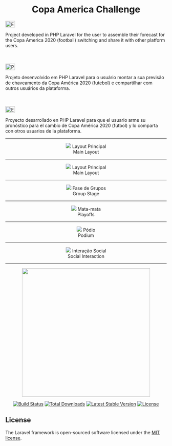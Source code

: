 <h1 align="center">Copa America Challenge</h1>
<img src="https://ak.picdn.net/shutterstock/videos/1022906356/thumb/1.jpg?ip=x480" height="20" width="30" style="max-width:100%;" title="English">
<p text-alingn="justify">Project developed in PHP Laravel for the user to assemble their forecast for the Copa America 2020 (football) switching and share it with other platform users.</p>
<br><br>
<img src="https://upload.wikimedia.org/wikipedia/commons/2/2d/Portugal_flag_300.png" height="20" width="30" style="max-width:100%;" title="Português">
<p text-alingn="justify">Projeto desenvolvido em PHP Laravel para o usuário montar a sua previsão de chaveamento da Copa América 2020 (futebol) e compartilhar com outros usuários da plataforma.</p>
<br><br>
<img src="https://www.flags-and-anthems.com/media/flags/flagge-spanien.gif" height="20" width="30" style="max-width:100%;" title="Español">
<p text-alingn="justify">Proyecto desarrollado en PHP Laravel para que el usuario arme su pronóstico para el cambio de Copa América 2020 (fútbol) y lo comparta con otros usuarios de la plataforma.</p>
<hr>

<div align="center">
<img src="https://user-images.githubusercontent.com/70069239/136681058-2d7dd1dc-c12c-4e2f-a5c2-4739c4b18e23.png"/>
<label>Layout Principal</label><br>
<label>Main Layout</label>
<hr>

<img src="https://user-images.githubusercontent.com/70069239/136681099-1e0abcfb-ab80-4257-8c40-527afb7ad292.png"/>
<label>Layout Principal</label><br>
<label>Main Layout</label>
<hr>
  
<img src="https://user-images.githubusercontent.com/70069239/136681157-882f11ca-943a-47a3-9b61-b7cbd06e1c1b.png"/>
<label>Fase de Grupos</label><br>
<label>Group Stage</label>
<hr>

<img src="https://user-images.githubusercontent.com/70069239/136681191-4d642252-ba24-43bf-9768-bd5aa1a003da.png"/>
<label>Mata-mata</label><br>
<label>Playoffs</label>
<hr>
  
<img src="https://user-images.githubusercontent.com/70069239/136681274-e7b3e9ee-6cbd-4516-9a3a-63d7fce995d0.png"/>
<label>Pódio</label><br>
<label>Podium</label>
<hr>

<img src="https://user-images.githubusercontent.com/70069239/136681325-67e65dbb-b61f-4a1a-952e-f4c9c5e2d2ec.png"/>
<label>Interação Social</label><br>
<label>Social Interaction</label>
<hr>
</div>

<p align="center"><a href="https://laravel.com" target="_blank"><img src="https://raw.githubusercontent.com/laravel/art/master/logo-lockup/5%20SVG/2%20CMYK/1%20Full%20Color/laravel-logolockup-cmyk-red.svg" width="400"></a></p>

<p align="center">
<a href="https://travis-ci.org/laravel/framework"><img src="https://travis-ci.org/laravel/framework.svg" alt="Build Status"></a>
<a href="https://packagist.org/packages/laravel/framework"><img src="https://img.shields.io/packagist/dt/laravel/framework" alt="Total Downloads"></a>
<a href="https://packagist.org/packages/laravel/framework"><img src="https://img.shields.io/packagist/v/laravel/framework" alt="Latest Stable Version"></a>
<a href="https://packagist.org/packages/laravel/framework"><img src="https://img.shields.io/packagist/l/laravel/framework" alt="License"></a>
</p>

## License

The Laravel framework is open-sourced software licensed under the [MIT license](https://opensource.org/licenses/MIT).
